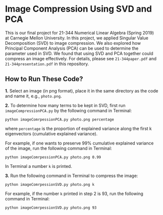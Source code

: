 # Image Compression Using SVD and PCA

This is our final project for 21-344 Numerical Linear Algebra (Spring 2019) at Carnegie Mellon University. In this project, we applied Singular Value Decomposition (SVD) to image compression. We also explored how Principal Component Analysis (PCA) can be used to determine the parameter used in SVD. We found that using SVD and PCA together could compress an image effectively. For details, please see ```21-344paper.pdf``` and ```21-344presentation.pdf``` in this repository.

## How to Run These Code?

**1.** Select an image (in png format), place it in the same directory as the code and name it, e.g., ```photo.png```. 

**2.** To determine how many terms to be kept in SVD, first run ```imageCompressionPCA.py```  by the following command in Terminal:
```
python imageComrpessionPCA.py photo.png percentage
```

where ```percentage``` is the proportion of explained variance along the first k eigenvectors (cumulative explained variance).

For example, if one wants to preserve 99% cumulative explained variance of the image, run the following command in Terminal:
```
python imageComrpessionPCA.py photo.png 0.99
```

In Terminal a number ```k``` is printed.

**3.** Run the following command in Terminal to compress the image:
```
python imageComrpessionSVD.py photo.png k
```

For example, if the number ```k``` printed in step 2 is 93, run the following command in Terminal:
```
python imageComrpessionSVD.py photo.png 93
```
